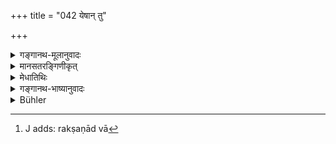 +++
title = "042 येषान् तु"

+++

<details><summary>गङ्गानथ-मूलानुवादः</summary>

That kind of action which belongs to the several beings has been described here. I am now going to explain the manner of their birth.—(42) 


“Where has the action been described? In Verses 37 et seq. what occurs is only the mention of the names of several beings, Yakṣa, Rākṣasa and the rest; and their action is not mentioned at all.”
</details>

<details><summary>मानसतरङ्गिणीकृत्</summary>

I shall describe the classes of creatures in the descending order of their genesis.
</details>


<details><summary>मेधातिथिः</summary>

**येषां भूतानां यादृशं कर्म** स्वभावतो हिंस्रम् अहिंस्रं वा तद्वत् तथैव **कीर्तितम्** । इदानीं जन्म**क्रमयोगम् अभिधास्यामि **। <u>क्व पुनः</u> कर्म कीर्तितं यत्रेदं यक्षरक्ष इत्यादि नामनिर्देशो न कर्मनिर्देशः । <u>उच्यते</u> । नामनिर्देशाद् एव कर्मावगतिः, कर्मनिमित्तत्वाद् एषां नामप्रतिलम्भस्य । तथा हि यक्षणाद् भक्षणाद् अशनाद् वा यक्षाः । रहसि क्षणनाद्[^८७] रक्षांसि । पिषिताशनात् पिशाचाः । अद्भ्यः सृता इत्य् अप्सरसः । अमृताख्यायाः सुराया अलाभाद् असुरा । इत्याद्य् अप्य् ऊह्यम् । **जन्मनि** क्रमयोगो जरायुजाण्डजा इत्यादि वक्ष्यते ॥ १.४२ ॥


[^८७]:
     J adds: rakṣaṇād vā
</details>

<details><summary>गङ्गानथ-भाष्यानुवादः</summary>

‘*That kind of action which belongs to the several beings*,’—*i.e*.,
hurtful or harmless—‘*has been already described*’;—now ‘*I am going to
explain the manner of their birth*.’

*Objection*.—

> “Where has the *action* been described? In Verses 37 *et seq*. what
> occurs is only the mention of the names of several beings, *Yakṣa,
> Rākṣasa* and the rest; and their action is not mentioned at all.”

Our answer is as follows:—The action of each being is indicated by its
name; the particular name being acquired by each being by reason of its
actions: for instance, the *Yakṣas* are so called because of the act of
*worshpping*, or *pervading* (‘*Yakṣaṇa*’);—the ‘*Rākṣasa*’ are so
called because of the act of *destroying in secret* (‘*rahasi
kṣaṇana*’);—the *Piśāchas* are so called because of the act of devouring
flesh (‘*piśitāśana*’);—the *Apsarases* are so called because of the act
of *issuing forth from water* (*adbhyaḥ ṣṛtāḥ*);— the *Asuras* are so
called because of the act of *not obtaining surā*, in the form of
nectar; and so on, the significance of the other names may be traced.

‘*The manner of their birth*’—*i.e*., they are *viviparous, oviparous*
and the like; going to be described in the following verses.—(42)
</details>

<details><summary>Bühler</summary>

042	But whatever act is stated (to belong) to (each of) those creatures here below, that I will truly declare to you, as well as their order in respect to birth.
</details>
